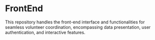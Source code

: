 # FrontEnd
This repository handles the front-end interface and functionalities for seamless volunteer coordination, encompassing data presentation, user authentication, and interactive features.
